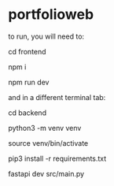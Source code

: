 # portfolioweb

to run, you will need to:

cd frontend

npm i

npm run dev

and in a different terminal tab:

cd backend

python3 -m venv venv

source venv/bin/activate

pip3 install -r requirements.txt

fastapi dev src/main.py
